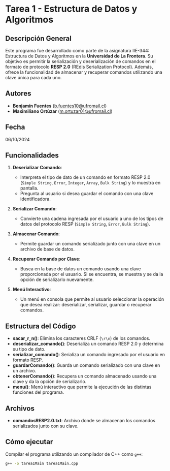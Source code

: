 # Tarea 1 - Estructura de Datos y Algoritmos

## Descripción General

Este programa fue desarrollado como parte de la asignatura IIE-344: Estructura de Datos y Algoritmos en la **Universidad de La Frontera**. Su objetivo es permitir la serialización y deserialización de comandos en el formato de protocolo **RESP 2.0** (REdis Serialization Protocol). Además, ofrece la funcionalidad de almacenar y recuperar comandos utilizando una clave única para cada uno.

## Autores

- **Benjamín Fuentes** (b.fuentes10@ufromail.cl)
- **Maximiliano Ortúzar** (m.ortuzar01@ufromail.cl)

## Fecha

06/10/2024

## Funcionalidades

1. **Deserializar Comando**: 
   - Interpreta el tipo de dato de un comando en formato RESP 2.0 (`Simple String`, `Error`, `Integer`, `Array`, `Bulk String`) y lo muestra en pantalla.
   - Pregunta al usuario si desea guardar el comando con una clave identificadora.

2. **Serializar Comando**:
   - Convierte una cadena ingresada por el usuario a uno de los tipos de datos del protocolo RESP (`Simple String`, `Error`, `Bulk String`).

3. **Almacenar Comando**:
   - Permite guardar un comando serializado junto con una clave en un archivo de base de datos.

4. **Recuperar Comando por Clave**:
   - Busca en la base de datos un comando usando una clave proporcionada por el usuario. Si se encuentra, se muestra y se da la opción de serializarlo nuevamente.

5. **Menú Interactivo**:
   - Un menú en consola que permite al usuario seleccionar la operación que desea realizar: deserializar, serializar, guardar o recuperar comandos.

## Estructura del Código

- **sacar_r_n()**: Elimina los caracteres CRLF (`\r\n`) de los comandos.
- **deserializar_comando()**: Deserializa un comando RESP 2.0 y determina su tipo de dato.
- **serializar_comando()**: Serializa un comando ingresado por el usuario en formato RESP.
- **guardarComando()**: Guarda un comando serializado con una clave en un archivo.
- **obtenerComando()**: Recupera un comando almacenado usando una clave y da la opción de serializarlo.
- **menu()**: Menú interactivo que permite la ejecución de las distintas funciones del programa.

## Archivos

- **comandosRESP2.0.txt**: Archivo donde se almacenan los comandos serializados junto con su clave.

## Cómo ejecutar

Compilar el programa utilizando un compilador de C++ como `g++`:

```bash
g++ -o tarea1Main tarea1Main.cpp

